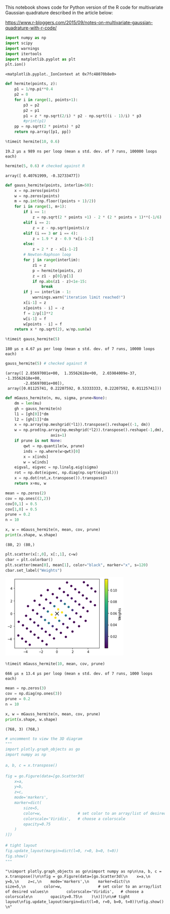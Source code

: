 This notebook shows code for Python version of the R code for multivariate Gaussian quadrature described in the article below:

https://www.r-bloggers.com/2015/09/notes-on-multivariate-gaussian-quadrature-with-r-code/


```python
import numpy as np
import scipy
import warnings
import itertools
import matplotlib.pyplot as plt
plt.ion()
```




    <matplotlib.pyplot._IonContext at 0x7fc48070b8e0>




```python
def hermite(points, z):
    p1 = 1/np.pi**0.4
    p2 = 0
    for i in range(1, points+1):
        p3 = p2
        p2 = p1
        p1 = z * np.sqrt(2/i) * p2 - np.sqrt((i - 1)/i) * p3
        #print(p1)
    pp = np.sqrt(2 * points) * p2
    return np.array([p1, pp])
```


```python
%timeit hermite(10, 0.6)
```

    19.2 µs ± 989 ns per loop (mean ± std. dev. of 7 runs, 100000 loops each)



```python
hermite(5, 0.6) # checked against R
```




    array([ 0.40761999, -0.32733477])




```python
def gauss_hermite(points, interlim=50):
    x = np.zeros(points)
    w = np.zeros(points)
    m = np.int(np.floor((points + 1)/2))
    for i in range(1, m+1):
        if i == 1:
            z = np.sqrt(2 * points +1) - 2 * (2 * points + 1)**(-1/6)
        elif i == 2:
            z = z - np.sqrt(points)/z
        elif (i == 3 or i == 4):
            z = 1.9 * z - 0.9 *x[i-1-2]
        else:
            z = 2 * z - x[i-1-2]
        # Newton-Raphson loop 
        for j in range(interlim):
            z1 = z
            p = hermite(points, z)
            z = z1 - p[0]/p[1]
            if np.abs(z1 - z)<1e-15:
                break
        if j == interlim - 1:
            warnings.warn("iteration limit reached!")
        x[i-1] = z
        x[points - i] = -z
        f = 2/p[1]**2
        w[i-1] = f
        w[points - i] = f
    return x * np.sqrt(2), w/np.sum(w)
```


```python
%timeit gauss_hermite(5)
```

    180 µs ± 4.67 µs per loop (mean ± std. dev. of 7 runs, 10000 loops each)



```python
gauss_hermite(5) # checked against R
```




    (array([ 2.85697001e+00,  1.35562618e+00,  2.65984009e-37, -1.35562618e+00,
            -2.85697001e+00]),
     array([0.01125741, 0.22207592, 0.53333333, 0.22207592, 0.01125741]))




```python
def mGauss_hermite(n, mu, sigma, prune=None):
    dm = len(mu)
    gh = gauss_hermite(n)
    l1 = [gh[0]]*dm
    l2 = [gh[1]]*dm
    x = np.array(np.meshgrid(*l1)).transpose().reshape((-1, dm))
    w = np.prod(np.array(np.meshgrid(*l2)).transpose().reshape(-1,dm),
                    axis=1)
    if prune is not None:
        qwt = np.quantile(w, prune)
        inds = np.where(w>qwt)[0]
        x = x[inds]
        w = w[inds]
    eigval, eigvec = np.linalg.eig(sigma)
    rot = np.dot(eigvec, np.diag(np.sqrt(eigval)))
    x = np.dot(rot,x.transpose()).transpose()
    return x+mu, w
```


```python
mean = np.zeros(2)
cov = np.ones((2,2))
cov[0,1] = 0.5
cov[1,0] = 0.5
prune = 0.2
n = 10
```


```python
x, w = mGauss_hermite(n, mean, cov, prune)
print(x.shape, w.shape)
```

    (80, 2) (80,)



```python
plt.scatter(x[:,0], x[:,1], c=w)
cbar = plt.colorbar()
plt.scatter(mean[0], mean[1], color="black", marker="x", s=120)
cbar.set_label("Weights")
```


    
![png](output_11_0.png)
    



```python
%timeit mGauss_hermite(10, mean, cov, prune)
```

    666 µs ± 13.4 µs per loop (mean ± std. dev. of 7 runs, 1000 loops each)



```python
mean = np.zeros(3)
cov = np.diag(np.ones(3))
prune = 0.2
n = 10
```


```python
x, w = mGauss_hermite(n, mean, cov, prune)
print(x.shape, w.shape)
```

    (768, 3) (768,)



```python
# uncomment to view the 3D diagram
"""
import plotly.graph_objects as go
import numpy as np

a, b, c = x.transpose()

fig = go.Figure(data=[go.Scatter3d(
    x=a,
    y=b,
    z=c,
    mode='markers',
    marker=dict(
        size=5,
        color=w,                # set color to an array/list of desired values
        colorscale='Viridis',   # choose a colorscale
        opacity=0.75
    )
)])

# tight layout
fig.update_layout(margin=dict(l=0, r=0, b=0, t=0))
fig.show() 
"""
```




    "\nimport plotly.graph_objects as go\nimport numpy as np\n\na, b, c = x.transpose()\n\nfig = go.Figure(data=[go.Scatter3d(\n    x=a,\n    y=b,\n    z=c,\n    mode='markers',\n    marker=dict(\n        size=5,\n        color=w,                # set color to an array/list of desired values\n        colorscale='Viridis',   # choose a colorscale\n        opacity=0.75\n    )\n)])\n\n# tight layout\nfig.update_layout(margin=dict(l=0, r=0, b=0, t=0))\nfig.show() \n"


